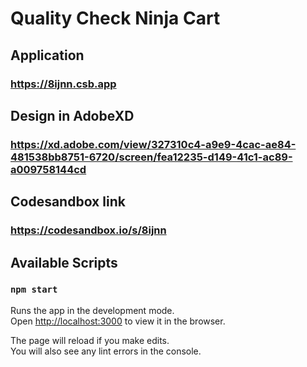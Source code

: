# Quality Check Ninja Cart

## Application
### https://8ijnn.csb.app


## Design in AdobeXD
### https://xd.adobe.com/view/327310c4-a9e9-4cac-ae84-481538bb8751-6720/screen/fea12235-d149-41c1-ac89-a009758144cd



## Codesandbox link
### https://codesandbox.io/s/8ijnn


## Available Scripts


### `npm start`

Runs the app in the development mode.\
Open [http://localhost:3000](http://localhost:3000) to view it in the browser.

The page will reload if you make edits.\
You will also see any lint errors in the console.





